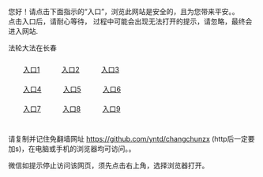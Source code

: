 您好！请点击下面指示的“入口”，浏览此网站是安全的，且为您带来平安。。 <br/>
点击入口后，请耐心等待， 过程中可能会出现无法打开的提示，请忽略，最终会进入网站. </br>

法轮大法在长春<br/>
<div style="padding:10px"><a style="margin:20px" target="_blank" href="https://d3gt0u6ocgagjm.cloudfront.net/2Qpsp?exjjwvqb" id="ccLink1" rel="nofollow">入口1</a> <a target="_blank" style="margin:20px" href="https://d3iyxv85cl2qoc.cloudfront.net/2Qpsp?afljnkyx" id="ccLink2" rel="nofollow">入口2</a> <a style="margin:20px" target="_blank" href="https://dguwnqr7vc57k.cloudfront.net/2Qpsp?kimsv" id="ccLink3" rel="nofollow">入口3</a></div>

<div style="padding:10px" ><a style="margin:20px" target="_blank" href="https://d3gt0u6ocgagjm.cloudfront.net/2Qpsp?exjjwvqb" id="ccLink4" rel="nofollow">入口4</a> <a style="margin:20px" href="https://d3iyxv85cl2qoc.cloudfront.net/2Qpsp?afljnkyx" target="_blank" id="ccLink5" rel="nofollow">入口5</a> <a style="margin:20px" href="https://dguwnqr7vc57k.cloudfront.net/2Qpsp?kimsv" target="_blank" id="ccLink6" rel="nofollow">入口6</a></div>

<div style="padding:10px"><a style="margin:20px" target="_blank" href="https://d3gt0u6ocgagjm.cloudfront.net/2Qpsp?exjjwvqb" id="ccLink7" rel="nofollow">入口7</a> <a style="margin:20px" href="https://d3iyxv85cl2qoc.cloudfront.net/2Qpsp?afljnkyx" target="_blank" id="ccLink8" rel="nofollow">入口8</a> <a style="margin:20px" target="_blank" href="https://dguwnqr7vc57k.cloudfront.net/2Qpsp?kimsv" id="ccLink9" rel="nofollow">入口9</a></div>

<br/>



请复制并记住免翻墙网址 https://github.com/yntd/changchunzx (http后一定要加s)，在电脑或手机的浏览器均可访问。。<br/>

微信如提示停止访问该网页，须先点击右上角，选择浏览器打开。
